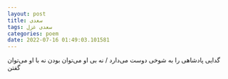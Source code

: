 ```yaml
---
layout: post
title: سعدی
tags: سعدی غزل
categories: poem
date: 2022-07-16 01:49:03.101581
---
```


گدایی پادشاهی را به شوخی دوست می‌دارد / نه بی او می‌توان بودن نه با او می‌توان گفتن